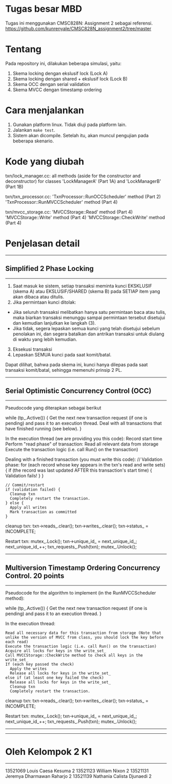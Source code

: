 # Tugas besar MBD
Tugas ini menggunakan CMSC828N: Assignment 2 sebagai referensi.
https://github.com/kunrenyale/CMSC828N_assignment2/tree/master

# Tentang
Pada repository ini, dilakukan beberapa simulasi, yaitu:
1. Skema locking dengan ekslusif lock (Lock A)
2. Skema locking dengan shared + ekslusif lock (Lock B)
3. Skema OCC dengan serial validation
4. Skema MVCC dengan timestamp ordering

# Cara menjalankan
1. Gunakan platform linux. Tidak diuji pada platform lain.
2. Jalankan `make test`.
3. Sistem akan dicompile. Setelah itu, akan muncul pengujian pada beberapa skenario.

# Kode yang diubah
  txn/lock_manager.cc:
    all methods (aside for the constructor and deconstructor) for classes 'LockManagerA' (Part 1A) and 'LockManagerB' (Part 1B)

  txn/txn_processor.cc:
    'TxnProcessor::RunOCCScheduler' method (Part 2)
    'TxnProcessor::RunMVCCScheduler' method (Part 4)
    
  txn/mvcc_storage.cc:
    'MVCCStorage::Read' method (Part 4)
    'MVCCStorage::Write' method (Part 4)
    'MVCCStorage::CheckWrite' method (Part 4)

# Penjelasan detail

--------------------------------------------------------------------------------
## Simplified 2 Phase Locking
--------------------------------------------------------------------------------
1. Saat masuk ke sistem, setiap transaksi meminta kunci EKSKLUSIF (skema A) atau EKSLUSIF/SHARED (skema B) pada SETIAP item yang akan dibaca atau ditulis.
2. Jika permintaan kunci ditolak:
-  Jika seluruh transaksi melibatkan hanya satu permintaan baca atau tulis, maka biarkan transaksi menunggu sampai permintaan tersebut disetujui dan kemudian lanjutkan ke langkah (3).
-  Jika tidak, segera lepaskan semua kunci yang telah disetujui sebelum penolakan ini, dan segera batalkan dan antrikan transaksi untuk diulang di waktu yang lebih kemudian.
3. Eksekusi transaksi
4. Lepaskan SEMUA kunci pada saat komit/batal.

Dapat dilihat, bahwa pada skema ini, kunci hanya dilepas pada saat transaksi komit/batal, sehingga memenuhi prinsip 2 PL.

--------------------------------------------------------------------------------
## Serial Optimistic Concurrency Control (OCC)
--------------------------------------------------------------------------------

Pseudocode yang diterapkan sebagai berikut

  while (tp_.Active()) {
    Get the next new transaction request (if one is pending) and pass it to an execution thread.
    Deal with all transactions that have finished running (see below).
  }

  In the execution thread (we are providing you this code):
    Record start time
    Perform "read phase" of transaction:
       Read all relevant data from storage
       Execute the transaction logic (i.e. call Run() on the transaction)

  Dealing with a finished transaction (you must write this code):
    // Validation phase:
    for (each record whose key appears in the txn's read and write sets) {
      if (the record was last updated AFTER this transaction's start time) {
        Validation fails!
      }
    }

    // Commit/restart
    if (validation failed) {
      Cleanup txn
      Completely restart the transaction.
    } else {
      Apply all writes
      Mark transaction as committed
    }

  cleanup txn:
    txn->reads_.clear();
    txn->writes_.clear();
    txn->status_ = INCOMPLETE;
       
  Restart txn:
    mutex_.Lock();
    txn->unique_id_ = next_unique_id_;
    next_unique_id_++;
    txn_requests_.Push(txn);
    mutex_.Unlock(); 

--------------------------------------------------------------------------------
## Multiversion Timestamp Ordering Concurrency Control.  20 points
--------------------------------------------------------------------------------

Pseudocode for the algorithm to implement (in the RunMVCCScheduler method):

  while (tp_.Active()) {
    Get the next new transaction request (if one is pending) and pass it to an execution thread.
  }

  In the execution thread:
    
    Read all necessary data for this transaction from storage (Note that unlike the version of MVCC from class, you should lock the key before each read)
    Execute the transaction logic (i.e. call Run() on the transaction)
    Acquire all locks for keys in the write_set_
    Call MVCCStorage::CheckWrite method to check all keys in the write_set_
    If (each key passed the check)
      Apply the writes
      Release all locks for keys in the write_set_
    else if (at least one key failed the check)
      Release all locks for keys in the write_set_
      Cleanup txn
      Completely restart the transaction.
  
  cleanup txn:
    txn->reads_.clear();
    txn->writes_.clear();
    txn->status_ = INCOMPLETE;

  Restart txn:
    mutex_.Lock();
    txn->unique_id_ = next_unique_id_;
    next_unique_id_++;
    txn_requests_.Push(txn);
    mutex_.Unlock(); 

------------------------------------------------------------------------

----------
# Oleh Kelompok 2 K1
----------
13521069	Louis Caesa Kesuma	2
13521123	William Nixon	2
13521131	Jeremya Dharmawan Raharjo	2
13521139	Nathania Calista Djunaedi	2

